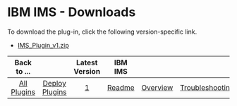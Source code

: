 
# IBM IMS - Downloads

To download the plug-in, click the following version-specific link.

- [IMS_Plugin_v1.zip](https://raw.githubusercontent.com/UrbanCode/IBM-UCD-PLUGINS/main/files/IMSz/IMS_Plugin_v1.zip)

|Back to ...||Latest Version|IBM IMS |||||
| :---: | :---: | :---: | :---: | :---: | :---: | :---: | :---: |
|[All Plugins](../../index.md)|[Deploy Plugins](../README.md)|[1](https://raw.githubusercontent.com/UrbanCode/IBM-UCD-PLUGINS/main/files/IMSz/IMS_Plugin_v1.zip)|[Readme](README.md)|[Overview](overview.md)|[Troubleshooting](troubleshooting.md)|[Usage](usage.md)|[Steps](steps.md)|
